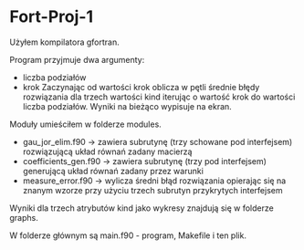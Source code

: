 # Fort-Proj-1

Użyłem kompilatora gfortran.

Program przyjmuje dwa argumenty:
* liczba podziałów
* krok
Zaczynając od wartości krok oblicza w pętli średnie błędy rozwiązania dla trzech wartości kind iterując o wartość krok do wartości liczba podziałów. Wyniki na bieżąco wypisuje na ekran.

Moduły umieściłem w folderze modules.
* gau\_jor\_elim.f90 -> zawiera subrutynę (trzy schowane pod interfejsem) rozwiązującą układ równań zadany macierzą
* coefficients\_gen.f90 -> zawiera subrutynę (trzy pod interfejsem) generującą układ równań zadany przez warunki
* measure\_error.f90 -> wylicza średni błąd rozwiązania opierając się na znanym wzorze przy użyciu trzech subrutyn przykrytych interfejsem

Wyniki dla trzech atrybutów kind jako wykresy znajdują się w folderze graphs.

W folderze głównym są main.f90 - program, Makefile i ten plik.
